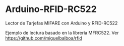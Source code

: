 # Arduino-RFID-RC522
Lector de Tarjefas MIFARE con Arduino y RFID-RC522

Ejemplo de lectura basado en la librería MFRC522. Ver https://github.com/miguelbalboa/rfid
   
